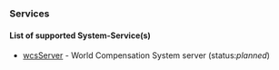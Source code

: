 ### Services

#### List of supported System-Service(s)

* [wcsServer](wcsServer) - World Compensation System server (status:*planned*)
